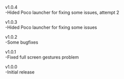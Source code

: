 v1.0.4  
-Hided Poco launcher for fixing some issues, attempt 2  
  
v1.0.3  
-Hided Poco launcher for fixing some issues  
  
v1.0.2  
-Some bugfixes  
  
v1.0.1  
-Fixed full screen gestures problem    
  
v1.0.0  
-Initial release  
